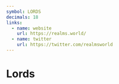 ```yaml
---
symbol: LORDS
decimals: 18
links:
  - name: website
    url: https://realms.world/
  - name: twitter
    url: https://twitter.com/realmsworld
---
```


# Lords
